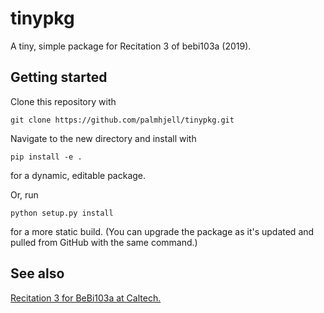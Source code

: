 # tinypkg
A tiny, simple package for Recitation 3 of bebi103a (2019).

## Getting started
Clone this repository with
```
git clone https://github.com/palmhjell/tinypkg.git
```
Navigate to the new directory and install with

```
pip install -e .
```

for a dynamic, editable package.

Or, run

```
python setup.py install
```

for a more static build. (You can upgrade the package as it's updated and pulled from GitHub with the same command.)

## See also
[Recitation 3 for BeBi103a at Caltech.](http://bebi103.caltech.edu.s3-website-us-east-1.amazonaws.com/2019a/content/recitations/recitation_03/index.html)
